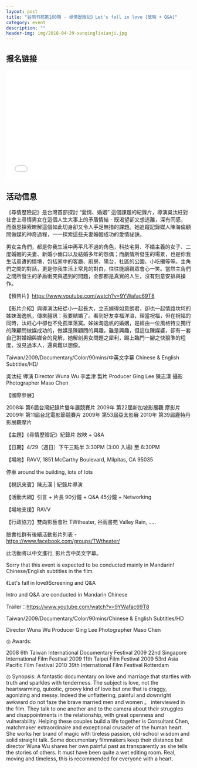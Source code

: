 ```yaml
---
layout: post
title: "谷雨书苑第160期 - 尋情歷險記》Let's fall in love [放映 + Q&A]"
category: event
description: ""
header-img: img/2018-04-29-xunqinglixianji.jpg
---
```


## 报名链接
<div style="width:100%; text-align:left;" ><iframe src="//eventbrite.com/tickets-external?eid=45398577367&ref=etckt" frameborder="0" height="300" width="100%" vspace="0" hspace="0" marginheight="5" marginwidth="5" scrolling="auto" allowtransparency="true"></iframe></div>

## 活动信息

《尋情歷險記》是台灣首部探討 “愛情、婚姻” 這個課題的紀錄片，導演吳汰紝對社會上尋情男女在這個人生大事上的矛盾情結 - 既渴望卻又想逃離，深有同感，而亟思探索瞭解這個如此切身卻又令人手足無措的課題。她追蹤記錄媒人陳海倫顧問做媒的神奇過程，一一探索這些夫妻婚姻成功的愛情祕訣。

男女主角們，都是你我生活中再平凡不過的角色，科技宅男、不婚主義的女子、二度婚姻的夫妻、新婚小倆口以及結婚多年的怨偶；而劇情所發生的場景，也是你我生活周遭的情境，包括家中的客廳、廚房、陽台，社區的公園、小吃攤等等。主角們之間的對話，更是你我生活上常見的對白，往往能讓觀眾會心一笑。當然主角們之間所發生的矛盾衝突與遇到的問題，全部都是真實的人生，沒有刻意安排與操作。

【預告片】https://www.youtube.com/watch?v=9YWafac69T8

【影片介紹】與導演汰紝從小一起長大，立志嫁得如意朗君，卻也一起情路坎坷的姊妹淘逸帆，傳來囍訊：我要結婚了。看到好友幸福洋溢，理當祝福，但在祝福的同時，汰紝心中卻也不免孤單落寞。姊妹淘逸帆的婚姻，是經由一位風格特立獨行的陳顧問做媒成功的，做媒是陳顧問的興趣，雖是興趣，但這位陳媒婆，卻有一套自己對婚姻與媒合的見解，她解剖男女問題之犀利，踢上臨門一腳之快狠準的程度，沒見過本人，還真難以想像。

Taiwan/2009/Documentary/Color/90mins/中英⽂字幕 Chinese & English Subtitles/HD/

吳汰紝 導演 Director Wuna Wu
李孟津 製片 Producer Ging Lee
陳志漢 攝影 Photographer Maso Chen

【國際參展】

2008年 第6屆台灣紀錄片雙年展競賽片
2009年 第22屆新加坡影展觀 摩影片 
2009年 第11屆台北電影節競賽片 
2009年 第53屆亞太影展 
2010年 第39屆鹿特丹影展觀摩片

【主題】《尋情歷險記》紀錄片 放映 + Q&A

【日期】4/29（週日）下午三點半 3:30PM (3:00 入場) 至 6:30PM 

【場地】RAVV, 1851 McCarthy Boulevard, Milpitas, CA 95035

 停車 around the building, lots of lots

【視訊來賓】陳志漢 | 紀錄片導演

【活動大綱】引言 + 片長 90分鐘 + Q&A 45分鐘 + Networking

【場地支援】RAVV

【行政協力】雙向影藝會社 TWtheater, 谷雨書苑 Valley Rain, .....

臉書社群有後續活動影片列表 - https://www.facebook.com/groups/TWtheater/



此活動將以中文進行, 影片含中英文字幕。

Sorry that this event is expected to be conducted mainly in Mandarin! Chinese/English subtitles in the film.





《Let's fall in love》Screening and Q&A

Intro and Q&A are conducted in Mandarin Chinese

Trailer：https://www.youtube.com/watch?v=9YWafac69T8

Taiwan/2009/Documentary/Color/90mins/Chinese & English Subtitles/HD

Director Wuna Wu
Producer Ging Lee
Photographer Maso Chen

◎ Awards: 

2008 6th Taiwan International Documentary Festival 
2009 22nd Singapore International Film Festival 
2009 11th Taipei Film Festival 
2009 53rd Asia Pacific Film Festival 
2010 39th International Film Festival Rotterdam

◎ Synopsis: A fantastic documentary on love and marriage that startles with truth and sparkles with tenderness. The subject is love, not the heartwarming, quixotic, groovy kind of love but one that is draggy, agonizing and messy. Indeed the unflattering, painful and downright awkward do not faze the brave married men and women 。 interviewed in the film. They talk to one another and to the camera about their struggles and disappointments in the relationship, with great openness and vulnerability. Helping these couples build a life together is Consultant Chen, matchmaker extraordinaire and exceptional crusader of the human heart. She works her brand of magic with tireless passion, old-school wisdom and solid straight talk. Some documentary filmmakers keep their distance but director Wuna Wu shares her own painful past as transparently as she tells the stories of others. It must have been quite a wet editing room. Real, moving and timeless, this is recommended for everyone with a heart.
